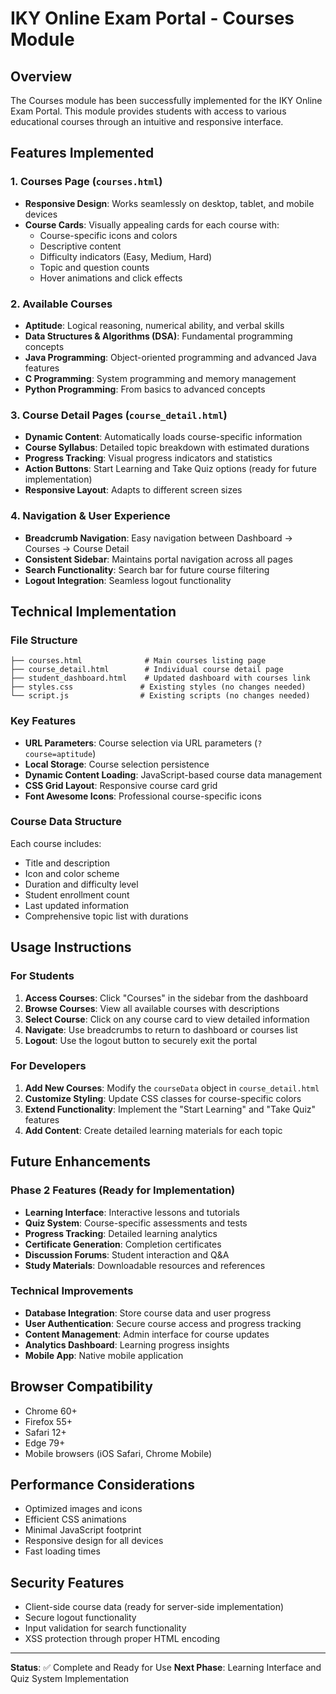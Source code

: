 # IKY Online Exam Portal - Courses Module

## Overview
The Courses module has been successfully implemented for the IKY Online Exam Portal. This module provides students with access to various educational courses through an intuitive and responsive interface.

## Features Implemented

### 1. Courses Page (`courses.html`)
- **Responsive Design**: Works seamlessly on desktop, tablet, and mobile devices
- **Course Cards**: Visually appealing cards for each course with:
  - Course-specific icons and colors
  - Descriptive content
  - Difficulty indicators (Easy, Medium, Hard)
  - Topic and question counts
  - Hover animations and click effects

### 2. Available Courses
- **Aptitude**: Logical reasoning, numerical ability, and verbal skills
- **Data Structures & Algorithms (DSA)**: Fundamental programming concepts
- **Java Programming**: Object-oriented programming and advanced Java features
- **C Programming**: System programming and memory management
- **Python Programming**: From basics to advanced concepts

### 3. Course Detail Pages (`course_detail.html`)
- **Dynamic Content**: Automatically loads course-specific information
- **Course Syllabus**: Detailed topic breakdown with estimated durations
- **Progress Tracking**: Visual progress indicators and statistics
- **Action Buttons**: Start Learning and Take Quiz options (ready for future implementation)
- **Responsive Layout**: Adapts to different screen sizes

### 4. Navigation & User Experience
- **Breadcrumb Navigation**: Easy navigation between Dashboard → Courses → Course Detail
- **Consistent Sidebar**: Maintains portal navigation across all pages
- **Search Functionality**: Search bar for future course filtering
- **Logout Integration**: Seamless logout functionality

## Technical Implementation

### File Structure
```
├── courses.html              # Main courses listing page
├── course_detail.html        # Individual course detail page
├── student_dashboard.html    # Updated dashboard with courses link
├── styles.css               # Existing styles (no changes needed)
└── script.js                # Existing scripts (no changes needed)
```

### Key Features
- **URL Parameters**: Course selection via URL parameters (`?course=aptitude`)
- **Local Storage**: Course selection persistence
- **Dynamic Content Loading**: JavaScript-based course data management
- **CSS Grid Layout**: Responsive course card grid
- **Font Awesome Icons**: Professional course-specific icons

### Course Data Structure
Each course includes:
- Title and description
- Icon and color scheme
- Duration and difficulty level
- Student enrollment count
- Last updated information
- Comprehensive topic list with durations

## Usage Instructions

### For Students
1. **Access Courses**: Click "Courses" in the sidebar from the dashboard
2. **Browse Courses**: View all available courses with descriptions
3. **Select Course**: Click on any course card to view detailed information
4. **Navigate**: Use breadcrumbs to return to dashboard or courses list
5. **Logout**: Use the logout button to securely exit the portal

### For Developers
1. **Add New Courses**: Modify the `courseData` object in `course_detail.html`
2. **Customize Styling**: Update CSS classes for course-specific colors
3. **Extend Functionality**: Implement the "Start Learning" and "Take Quiz" features
4. **Add Content**: Create detailed learning materials for each topic

## Future Enhancements

### Phase 2 Features (Ready for Implementation)
- **Learning Interface**: Interactive lessons and tutorials
- **Quiz System**: Course-specific assessments and tests
- **Progress Tracking**: Detailed learning analytics
- **Certificate Generation**: Completion certificates
- **Discussion Forums**: Student interaction and Q&A
- **Study Materials**: Downloadable resources and references

### Technical Improvements
- **Database Integration**: Store course data and user progress
- **User Authentication**: Secure course access and progress tracking
- **Content Management**: Admin interface for course updates
- **Analytics Dashboard**: Learning progress insights
- **Mobile App**: Native mobile application

## Browser Compatibility
- Chrome 60+
- Firefox 55+
- Safari 12+
- Edge 79+
- Mobile browsers (iOS Safari, Chrome Mobile)

## Performance Considerations
- Optimized images and icons
- Efficient CSS animations
- Minimal JavaScript footprint
- Responsive design for all devices
- Fast loading times

## Security Features
- Client-side course data (ready for server-side implementation)
- Secure logout functionality
- Input validation for search functionality
- XSS protection through proper HTML encoding

---

**Status**: ✅ Complete and Ready for Use
**Next Phase**: Learning Interface and Quiz System Implementation 